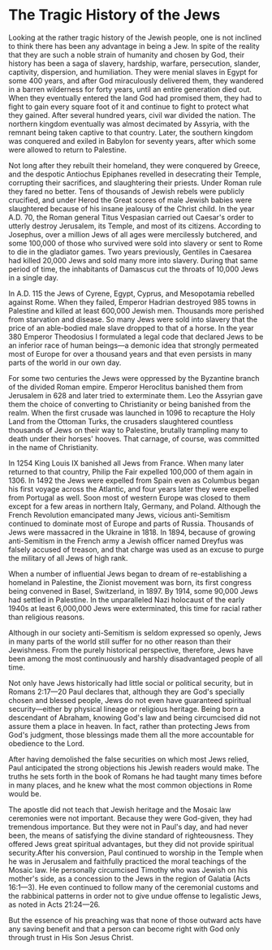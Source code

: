 # The Tragic History of the Jews

Looking at the rather tragic history of the Jewish people, one is not inclined to think there has been any advantage in being a Jew. In spite of the reality that they are such a noble strain of humanity and chosen by God, their history has been a saga of slavery, hardship, warfare, persecution, slander, captivity, dispersion, and humiliation.
They were menial slaves in Egypt for some 400 years, and after God miraculously delivered them, they wandered in a barren wilderness for forty years, until an entire generation died out. When they eventually entered the land God had promised them, they had to fight to gain every square foot of it and continue to fight to protect what they gained. After several hundred years, civil war divided the nation. The northern kingdom eventually was almost decimated by Assyria, with the remnant being taken captive to that country. Later, the southern kingdom was conquered and exiled in Babylon for seventy years, after which some were allowed to return to Palestine.

Not long after they rebuilt their homeland, they were conquered by Greece, and the despotic Antiochus Epiphanes revelled in desecrating their Temple, corrupting their sacrifices, and slaughtering their priests. Under Roman rule they fared no better. Tens of thousands of Jewish rebels were publicly crucified, and under Herod the Great scores of male Jewish babies were slaughtered because of his insane jealousy of the Christ child. In the year A.D. 70, the Roman general Titus Vespasian carried out Caesar's order to utterly destroy Jerusalem, its Temple, and most of its citizens. According to Josephus, over a million Jews of all ages were mercilessly butchered, and some 100,000 of those who survived were sold into slavery or sent to Rome to die in the gladiator games. Two years previously, Gentiles in Caesarea had killed 20,000 Jews and sold many more into slavery. During that same period of time, the inhabitants of Damascus cut the throats of 10,000 Jews in a single day.

In A.D. 115 the Jews of Cyrene, Egypt, Cyprus, and Mesopotamia rebelled against Rome. When they failed, Emperor Hadrian destroyed 985 towns in Palestine and killed at least 600,000 Jewish men. Thousands more perished from starvation and disease. So many Jews were sold into slavery that the price of an able-bodied male slave dropped to that of a horse. In the year 380 Emperor Theodosius I formulated a legal code that declared Jews to be an inferior race of human beings—a demonic idea that strongly permeated most of Europe for over a thousand years and that even persists in many parts of the world in our own day.

For some two centuries the Jews were oppressed by the Byzantine branch of the divided Roman empire. Emperor Heroclitus banished them from Jerusalem in 628 and later tried to exterminate them. Leo the Assyrian gave them the choice of converting to Christianity or being banished from the realm. When the first crusade was launched in 1096 to recapture the Holy Land from the Ottoman Turks, the crusaders slaughtered countless thousands of Jews on their way to Palestine, brutally trampling many to death under their horses' hooves. That carnage, of course, was committed in the name of Christianity.

In 1254 King Louis IX banished all Jews from France. When many later returned to that country, Philip the Fair expelled 100,000 of them again in 1306. In 1492 the Jews were expelled from Spain even as Columbus began his first voyage across the Atlantic, and four years later they were expelled from Portugal as well. Soon most of western Europe was closed to them except for a few areas in northern Italy, Germany, and Poland. Although the French Revolution emancipated many Jews, vicious anti-Semitism continued to dominate most of Europe and parts of Russia. Thousands of Jews were massacred in the Ukraine in 1818. In 1894, because of growing anti-Semitism in the French army a Jewish officer named Dreyfus was falsely accused of treason, and that charge was used as an excuse to purge the military of all Jews of high rank.

When a number of influential Jews began to dream of re-establishing a homeland in Palestine, the Zionist movement was born, its first congress being convened in Basel, Switzerland, in 1897. By 1914, some 90,000 Jews had settled in Palestine. In the unparalleled Nazi holocaust of the early 1940s at least 6,000,000 Jews were exterminated, this time for racial rather than religious reasons.

Although in our society anti-Semitism is seldom expressed so openly, Jews in many parts of the world still suffer for no other reason than their Jewishness. From the purely historical perspective, therefore, Jews have been among the most continuously and harshly disadvantaged people of all time.

Not only have Jews historically had little social or political security, but in Romans 2:17—20 Paul declares that, although they are God's specially chosen and blessed people, Jews do not even have guaranteed spiritual security—either by physical lineage or religious heritage. Being born a descendant of Abraham, knowing God's law and being circumcised did not assure them a place in heaven. In fact, rather than protecting Jews from God's judgment, those blessings made them all the more accountable for obedience to the Lord.

After having demolished the false securities on which most Jews relied, Paul anticipated the strong objections his Jewish readers would make. The truths he sets forth in the book of Romans he had taught many times before in many places, and he knew what the most common objections in Rome would be.

The apostle did not teach that Jewish heritage and the Mosaic law ceremonies were not important. Because they were God-given, they had tremendous importance. But they were not in Paul's day, and had never been, the means of satisfying the divine standard of righteousness. They offered Jews great spiritual advantages, but they did not provide spiritual security.After his conversion, Paul continued to worship in the Temple when he was in Jerusalem and faithfully practiced the moral teachings of the Mosaic law. He personally circumcised Timothy who was Jewish on his mother's side, as a concession to the Jews in the region of Galatia (Acts 16:1—3). He even continued to follow many of the ceremonial customs and the rabbinical patterns in order not to give undue offense to legalistic Jews, as noted in Acts 21:24—26.

But the essence of his preaching was that none of those outward acts have any saving benefit and that a person can become right with God only through trust in His Son Jesus Christ.
